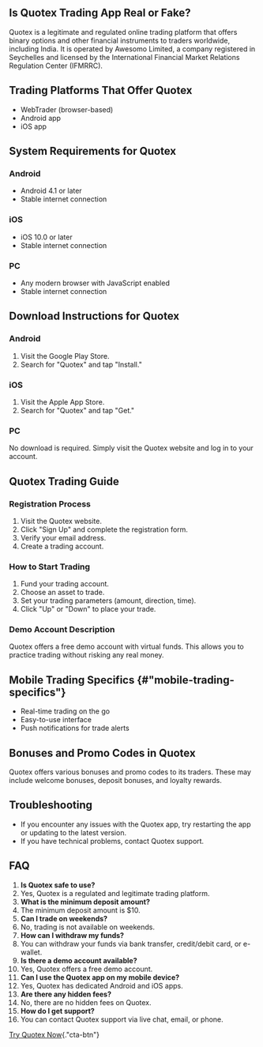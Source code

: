 ## Is Quotex Trading App Real or Fake?

Quotex is a legitimate and regulated online trading platform that offers
binary options and other financial instruments to traders worldwide,
including India. It is operated by Awesomo Limited, a company registered
in Seychelles and licensed by the International Financial Market
Relations Regulation Center (IFMRRC).

## Trading Platforms That Offer Quotex

-   WebTrader (browser-based)
-   Android app
-   iOS app

## System Requirements for Quotex

### Android

-   Android 4.1 or later
-   Stable internet connection

### iOS

-   iOS 10.0 or later
-   Stable internet connection

### PC

-   Any modern browser with JavaScript enabled
-   Stable internet connection

## Download Instructions for Quotex

### Android

1.  Visit the Google Play Store.
2.  Search for "Quotex" and tap "Install."

### iOS

1.  Visit the Apple App Store.
2.  Search for "Quotex" and tap "Get."

### PC

No download is required. Simply visit the Quotex website and log in to
your account.

## Quotex Trading Guide

### Registration Process

1.  Visit the Quotex website.
2.  Click "Sign Up" and complete the registration form.
3.  Verify your email address.
4.  Create a trading account.

### How to Start Trading

1.  Fund your trading account.
2.  Choose an asset to trade.
3.  Set your trading parameters (amount, direction, time).
4.  Click "Up" or "Down" to place your trade.

### Demo Account Description

Quotex offers a free demo account with virtual funds. This allows you to
practice trading without risking any real money.

## Mobile Trading Specifics {#"mobile-trading-specifics"}

-   Real-time trading on the go
-   Easy-to-use interface
-   Push notifications for trade alerts

## Bonuses and Promo Codes in Quotex

Quotex offers various bonuses and promo codes to its traders. These may
include welcome bonuses, deposit bonuses, and loyalty rewards.

## Troubleshooting

-   If you encounter any issues with the Quotex app, try restarting the
    app or updating to the latest version.
-   If you have technical problems, contact Quotex support.

## FAQ

1.  **Is Quotex safe to use?**
2.  Yes, Quotex is a regulated and legitimate trading platform.
3.  **What is the minimum deposit amount?**
4.  The minimum deposit amount is \$10.
5.  **Can I trade on weekends?**
6.  No, trading is not available on weekends.
7.  **How can I withdraw my funds?**
8.  You can withdraw your funds via bank transfer, credit/debit card, or
    e-wallet.
9.  **Is there a demo account available?**
10. Yes, Quotex offers a free demo account.
11. **Can I use the Quotex app on my mobile device?**
12. Yes, Quotex has dedicated Android and iOS apps.
13. **Are there any hidden fees?**
14. No, there are no hidden fees on Quotex.
15. **How do I get support?**
16. You can contact Quotex support via live chat, email, or phone.

[Try Quotex
Now](\%22https://traff.sbs/quotexonelink\%22){."cta-btn"}

